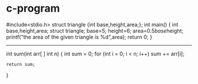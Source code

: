 # c-program
#include<stdio.h>
struct triangle {int base,height,area;};
int main()
{
int base,height,area;
struct triangle;
base=5;
height=6;
area=0.5*base*height;
printf("the area of the given triangle is %d",area);
return 0;
}



--------------------------------------------------------------------
int sum(int arr[ ] int n) 
{ 
    int sum = 0; 
    for (int i = 0; i < n; i++) 
    sum += arr[i]; 
  
    return sum; 
}

